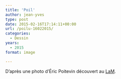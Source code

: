 ```yaml
---
title: 'Poil'
author: jean-yves
type: post
date: 2015-02-16T17:14:11+00:00
url: /poilu-16022015/
categories:
  - Dessin
years:
  - 2015
format: image

---
```

D’après une photo d’Éric Poitevin découvert au [LaM](https://www.musee-lam.fr/fr/eric-poitevin).